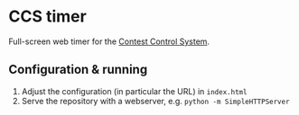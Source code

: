 # CCS timer

Full-screen web timer for the [Contest Control System](https://ccs-specs.icpc.io/).

## Configuration & running

1. Adjust the configuration (in particular the URL) in `index.html`
2. Serve the repository with a webserver, e.g. `python -m SimpleHTTPServer`
